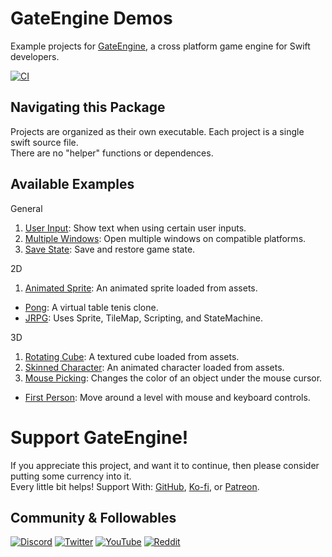 # GateEngine Demos
Example projects for [GateEngine](https://github.com/STREGAsGate/GateEngine), a cross platform game engine for Swift developers.

[![CI](https://github.com/STREGAsGate/GateEngineDemos/actions/workflows/ci.yml/badge.svg)](https://github.com/STREGAsGate/GateEngineDemos/actions/workflows/ci.yml)

## Navigating this Package
Projects are organized as their own executable.
Each project is a single swift source file.</br>
There are no "helper" functions or dependences.

## Available Examples
General
1. [User Input](Sources/_01_UserInput/UserInput.swift): 
Show text when using certain user inputs.
2. [Multiple Windows](Sources/_02_MultipleWindows/MultipleWindows.swift): 
Open multiple windows on compatible platforms.
3. [Save State](Sources/_03_SavingState/SavingState.swift): 
Save and restore game state.

2D
1. [Animated Sprite](Sources/2D_01_AnimatedSprite/AnimatedSprite.swift): 
An animated sprite loaded from assets.
* [Pong](Sources/2D_Pong/Pong.swift): 
A virtual table tenis clone.
* [JRPG](Sources/2D_JRPG/JRPG.swift): 
Uses Sprite, TileMap, Scripting, and StateMachine.

3D
1. [Rotating Cube](Sources/3D_01_RotatingCube/RotatingCube.swift): 
A textured cube loaded from assets.
2. [Skinned Character](Sources/3D_02_SkinnedCharacter/SkinnedCharacter.swift): 
An animated character loaded from assets.
3. [Mouse Picking](Sources/3D_03_MousePicking/MousePicking.swift): 
Changes the color of an object under the mouse cursor.
* [First Person](Sources/3D_FirstPerson/FirstPerson.swift): 
Move around a level with mouse and keyboard controls.

# Support GateEngine!
If you appreciate this project, and want it to continue, then please consider putting some currency into it.</br>
Every little bit helps! Support With:
[GitHub](https://github.com/sponsors/STREGAsGate),
[Ko-fi](https://ko-fi.com/STREGAsGate),
or
[Patreon](https://www.patreon.com/STREGAsGate).

## Community & Followables
[![Discord](https://img.shields.io/discord/641809158051725322?label=Hang%20Out&logo=Discord&style=social)](https://discord.gg/5JdRJhD)
[![Twitter](https://img.shields.io/twitter/follow/stregasgate?style=social)](https://twitter.com/stregasgate)
[![YouTube](https://img.shields.io/youtube/channel/subscribers/UCBXFkK2B4w9856wBJfCGufg?label=Subscribe&style=social)](https://youtube.com/stregasgate)
[![Reddit](https://img.shields.io/reddit/subreddit-subscribers/stregasgate?style=social)](https://www.reddit.com/r/stregasgate/)
